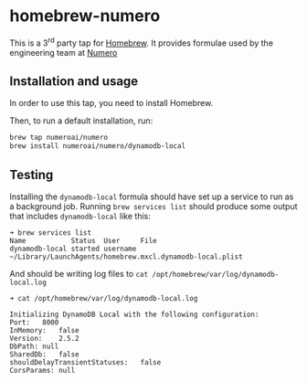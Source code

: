 # homebrew-numero

This is a 3<sup>rd</sup> party tap for [Homebrew](https://brew.sh/). It provides formulae used by the engineering team at [Numero](https://numero.ai)

## Installation and usage

In order to use this tap, you need to install Homebrew.

Then, to run a default installation, run:

```bash
brew tap numeroai/numero
brew install numeroai/numero/dynamodb-local
```

## Testing

Installing the `dynamodb-local` formula should have set up a service to run as a background job.
Running `brew services list` should produce some output that includes `dynamodb-local` like this:

```
➜ brew services list
Name           Status  User     File
dynamodb-local started username ~/Library/LaunchAgents/homebrew.mxcl.dynamodb-local.plist
```

And should be writing log files to `cat /opt/homebrew/var/log/dynamodb-local.log`

```
➜ cat /opt/homebrew/var/log/dynamodb-local.log

Initializing DynamoDB Local with the following configuration:
Port:	8000
InMemory:	false
Version:	2.5.2
DbPath:	null
SharedDb:	false
shouldDelayTransientStatuses:	false
CorsParams:	null
```
